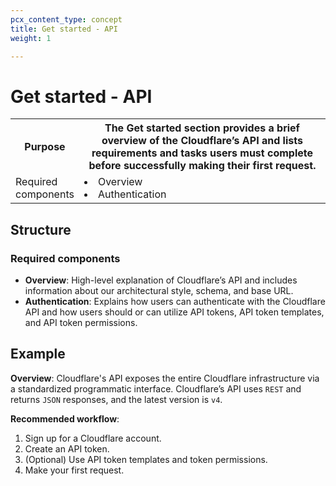 ```yaml
---
pcx_content_type: concept
title: Get started - API
weight: 1

---
```


# Get started - API

<table>
  <tr>
    <th style="width:20%">Purpose</th>
    <th>The Get started section provides a brief overview of the Cloudflare’s API and lists requirements and tasks users must complete before successfully making their first request.</th>
  </tr>
  <tr>
    <td>Required components</td>
    <td><li>Overview</li><li>Authentication</li></td>
  </tr>
</table>

## Structure

### Required components

+ **Overview**: High-level explanation of Cloudflare’s API and includes information about our architectural style, schema, and base URL.
+ **Authentication**: Explains how users can authenticate with the Cloudflare API and how users should or can utilize API tokens, API token templates, and API token permissions.

## Example

**Overview**: Cloudflare's API exposes the entire Cloudflare infrastructure via a standardized programmatic interface. Cloudflare’s API uses `REST` and returns `JSON` responses, and the latest version is `v4`.

**Recommended workflow**:

1. Sign up for a Cloudflare account.
1. Create an API token.
1. (Optional) Use API token templates and token permissions.
1. Make your first request.
